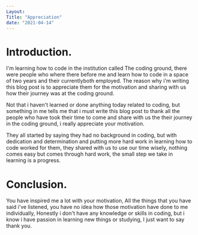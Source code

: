 ```yaml
---
Layout:
Title: "Appreciation"
date: "2021-04-14"
---
```


# Introduction.
 
I'm learning how to code in the institution called The coding ground, there were people who where there before me and learn how to code in a space of two years and their currentlyboth employed. The reason why i'm writing this blog post is to appreciate them for the motivation and sharing with us how their journey was at the coding ground.  

Not that i haven't learned or done anything today related to coding, but something in me tells me that i must write this blog post to thank all the people who have took their time to come and share with us the their journey in the coding ground, i really appreciate your motivation.

They all started by saying they had no background in coding, but with dedication and determination and putting more hard work in learning how to code worked for them, they shared with us to use our time wisely, nothing comes easy but comes through hard work, the small step we take in learning is a progress.

# Conclusion.

You have inspired me a lot with your motivation, All the things that you have said i've listened, you have no idea how those motivation have done to me individually, Honestly i don't have any knowledge or skills in coding, but i know i have passion in learning new things or studying, I just want to say thank you. 